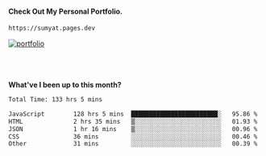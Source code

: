 #### Check Out My Personal Portfolio.
````bash
https://sumyat.pages.dev
````

<a href='https://sumyat.pages.dev/'>
    <img src='https://user-images.githubusercontent.com/108873224/211860821-15c31441-8db7-4fb7-8537-28a0c11e9408.png' alt='portfolio' align='center' />
</a>


<br />
<br />


<br />
<br />

**What've I been up to this month?**

<!--START_SECTION:waka-->

```txt
Total Time: 133 hrs 5 mins

JavaScript        128 hrs 5 mins  ████████████████████████░   95.86 %
HTML              2 hrs 35 mins   ▒░░░░░░░░░░░░░░░░░░░░░░░░   01.93 %
JSON              1 hr 16 mins    ▒░░░░░░░░░░░░░░░░░░░░░░░░   00.96 %
CSS               36 mins         ░░░░░░░░░░░░░░░░░░░░░░░░░   00.46 %
Other             31 mins         ░░░░░░░░░░░░░░░░░░░░░░░░░   00.39 %
```

<!--END_SECTION:waka-->




